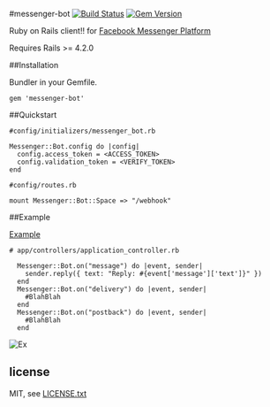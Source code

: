 #messenger-bot
[![Build Status](https://travis-ci.org/jun85664396/messenger-bot.svg?branch=master)](https://travis-ci.org/jun85664396/messenger-bot)
[![Gem Version](https://badge.fury.io/rb/messenger-bot.svg)](https://badge.fury.io/rb/messenger-bot)

Ruby on Rails client!! for [Facebook Messenger Platform](https://developers.facebook.com/docs/messenger-platform)

Requires Rails >= 4.2.0

##Installation

Bundler in your Gemfile.

    gem 'messenger-bot'

##Quickstart

    #config/initializers/messenger_bot.rb
    
    Messenger::Bot.config do |config|
      config.access_token = <ACCESS_TOKEN>
      config.validation_token = <VERIFY_TOKEN>
    end
    
    #config/routes.rb
    
    mount Messenger::Bot::Space => "/webhook"
    
    
##Example

[Example](https://github.com/jun85664396/messenger-bot/blob/master/example/messenger_bot_controller.rb)

    # app/controllers/application_controller.rb
    
      Messenger::Bot.on("message") do |event, sender|
        sender.reply({ text: "Reply: #{event['message']['text']}" })
      end
      Messenger::Bot.on("delivery") do |event, sender|
        #BlahBlah
      end
      Messenger::Bot.on("postback") do |event, sender|
        #BlahBlah
      end
    
![Ex](https://camo.githubusercontent.com/2452b2ca2f748f2695e545c5c14e70356df5d673/68747470733a2f2f692e696d6775722e636f6d2f59544d4f5967362e676966)

## license

MIT, see [LICENSE.txt](LICENSE.txt)
